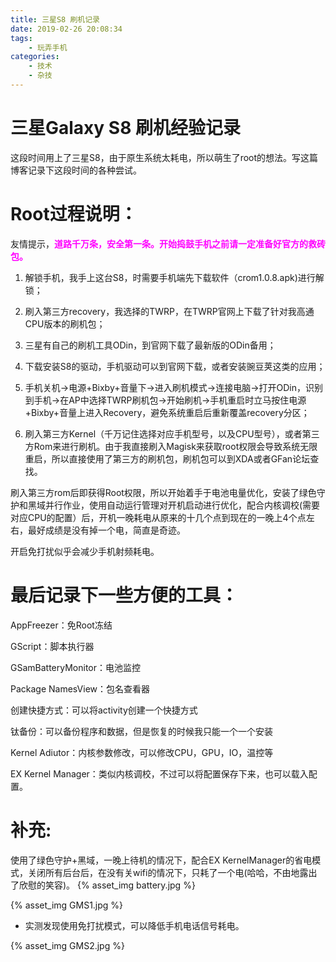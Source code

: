 ```yaml
---
title: 三星S8 刷机记录
date: 2019-02-26 20:08:34
tags:
	- 玩弄手机
categories:
	- 技术
	- 杂技
---
```

# 三星Galaxy S8 刷机经验记录

这段时间用上了三星S8，由于原生系统太耗电，所以萌生了root的想法。写这篇博客记录下这段时间的各种尝试。

# Root过程说明：

友情提示，**<font color=#FF00ff>道路千万条，安全第一条。开始捣鼓手机之前请一定准备好官方的救砖包。</font>**

1. 解锁手机，我手上这台S8，时需要手机端先下载软件（crom1.0.8.apk)进行解锁；

2. 刷入第三方recovery，我选择的TWRP，在TWRP官网上下载了针对我高通CPU版本的刷机包；
<!--more-->
3. 三星有自己的刷机工具ODin，到官网下载了最新版的ODin备用；

4. 下载安装S8的驱动，手机驱动可以到官网下载，或者安装豌豆荚这类的应用；

5. 手机关机->电源+Bixby+音量下->进入刷机模式->连接电脑->打开ODin，识别到手机->在AP中选择TWRP刷机包->开始刷机->手机重启时立马按住电源+Bixby+音量上进入Recovery，避免系统重启后重新覆盖recovery分区；

6. 刷入第三方Kernel（千万记住选择对应手机型号，以及CPU型号），或者第三方Rom来进行刷机。由于我直接刷入Magisk来获取root权限会导致系统无限重启，所以直接使用了第三方的刷机包，刷机包可以到XDA或者GFan论坛查找。

刷入第三方rom后即获得Root权限，所以开始着手于电池电量优化，安装了绿色守护和黑域并行作业，使用自动运行管理对开机启动进行优化，配合内核调校(需要对应CPU的配置）后，开机一晚耗电从原来的十几个点到现在的一晚上4个点左右，最好成绩是没有掉一个电，简直是奇迹。

开启免打扰似乎会减少手机射频耗电。

# 最后记录下一些方便的工具：

AppFreezer：免Root冻结

GScript：脚本执行器

GSamBatteryMonitor：电池监控

Package NamesView：包名查看器

创建快捷方式：可以将activity创建一个快捷方式

钛备份：可以备份程序和数据，但是恢复的时候我只能一个一个安装

Kernel Adiutor：内核参数修改，可以修改CPU，GPU，IO，温控等

EX Kernel Manager：类似内核调校，不过可以将配置保存下来，也可以载入配置。

# 补充:

使用了绿色守护+黑域，一晚上待机的情况下，配合EX KernelManager的省电模式，关闭所有后台后，在没有关wifi的情况下，只耗了一个电(哈哈，不由地露出了欣慰的笑容)。
{% asset_img battery.jpg %}

{% asset_img GMS1.jpg %}

* 实测发现使用免打扰模式，可以降低手机电话信号耗电。

{% asset_img GMS2.jpg %}